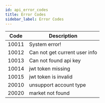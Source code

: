 ```yaml
---
id: api_error_codes
title: Error Codes
sidebar_label: Error Codes
---
```


Code | Description
---- | ---
10011| System error!
10012| Can not get current user info
10013| Can not found api key
10014| jwt token missing
10015| jwt token is invalid
20010| unsupport account type
20020| market not found
